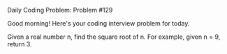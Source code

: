 Daily Coding Problem: Problem #129

Good morning! Here's your coding interview problem for today.

Given a real number n, find the square root of n. For example, given n = 9, return 3.